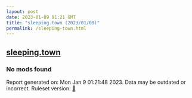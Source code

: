 ```yaml
---
layout: post
date: 2023-01-09 01:21 GMT
title: "sleeping.town (2023/01/09)"
permalink: /sleeping-town.html
---
```



## [sleeping.town](https://sleeping.town)

### No mods found

Report generated on: Mon Jan  9 01:21:48 2023. Data may be outdated or incorrect.
Ruleset version: [🏀](/version-basketball)

